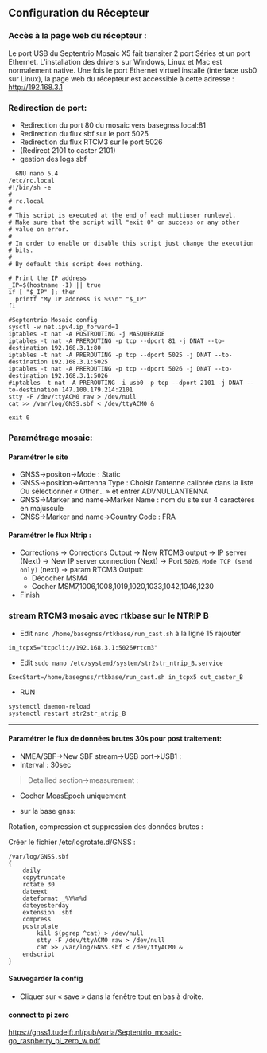 ## Configuration du Récepteur

### Accès à la page web du récepteur :

Le port USB du Septentrio Mosaic X5 fait transiter 2 port Séries et un port Ethernet.
L’installation des drivers sur Windows, Linux et Mac est normalement native.
Une fois le port Ethernet virtuel installé (interface usb0 sur Linux), la page web du récepteur est accessible à cette adresse :
http://192.168.3.1

### Redirection de port:

* Redirection du port 80 du mosaic vers basegnss.local:81
* Redirection du flux sbf sur le port 5025 
* Redirection du flux RTCM3 sur le port 5026
* (Redirect 2101 to caster 2101)
* gestion des logs sbf

```
  GNU nano 5.4                                                            /etc/rc.local                                                                     
#!/bin/sh -e
#
# rc.local
#
# This script is executed at the end of each multiuser runlevel.
# Make sure that the script will "exit 0" on success or any other
# value on error.
#
# In order to enable or disable this script just change the execution
# bits.
#
# By default this script does nothing.

# Print the IP address
_IP=$(hostname -I) || true
if [ "$_IP" ]; then
  printf "My IP address is %s\n" "$_IP"
fi

#Septentrio Mosaic config
sysctl -w net.ipv4.ip_forward=1
iptables -t nat -A POSTROUTING -j MASQUERADE
iptables -t nat -A PREROUTING -p tcp --dport 81 -j DNAT --to-destination 192.168.3.1:80
iptables -t nat -A PREROUTING -p tcp --dport 5025 -j DNAT --to-destination 192.168.3.1:5025
iptables -t nat -A PREROUTING -p tcp --dport 5026 -j DNAT --to-destination 192.168.3.1:5026
#iptables -t nat -A PREROUTING -i usb0 -p tcp --dport 2101 -j DNAT --to-destination 147.100.179.214:2101
stty -F /dev/ttyACM0 raw > /dev/null
cat >> /var/log/GNSS.sbf < /dev/ttyACM0 &

exit 0

```

### Paramétrage mosaic:

#### Paramétrer le site

* GNSS->positon->Mode : Static
* GNSS->position->Antenna Type : Choisir l’antenne calibrée dans la liste Ou sélectionner « Other… » et entrer ADVNULLANTENNA
* GNSS->Marker and name->Marker Name : nom du site sur 4 caractères en majuscule
* GNSS->Marker and name->Country Code : FRA

#### Paramétrer le flux Ntrip :

* Corrections -> Corrections Output -> New RTCM3 output -> IP server (Next) -> New IP server connection (Next) -> Port ```5026```, ```Mode TCP (send only)``` (next) -> param RTCM3 Output:
	* Décocher MSM4
	* Cocher MSM7,1006,1008,1019,1020,1033,1042,1046,1230
* Finish

### stream RTCM3 mosaic avec rtkbase sur le NTRIP B

* Edit ```nano /home/basegnss/rtkbase/run_cast.sh``` à la ligne 15 rajouter

```in_tcpx5="tcpcli://192.168.3.1:5026#rtcm3"```

* Edit  ```sudo nano /etc/systemd/system/str2str_ntrip_B.service```

```ExecStart=/home/basegnss/rtkbase/run_cast.sh in_tcpx5 out_caster_B```
* RUN
```
systemctl daemon-reload
systemctl restart str2str_ntrip_B
```
------------------------------------------------------

#### Paramétrer le flux de données brutes 30s pour post traitement:

* NMEA/SBF->New SBF stream->USB port->USB1 :
* Interval : 30sec
 > Detailled section->measurement :
* Cocher MeasEpoch uniquement

* sur la base gnss:

Rotation, compression et suppression des données brutes :

Créer le fichier /etc/logrotate.d/GNSS :
```
/var/log/GNSS.sbf
{
	daily
	copytruncate
	rotate 30
	dateext
	dateformat _%Y%m%d
	dateyesterday
	extension .sbf
	compress
	postrotate
		kill $(pgrep ^cat) > /dev/null
		stty -F /dev/ttyACM0 raw > /dev/null
		cat >> /var/log/GNSS.sbf < /dev/ttyACM0 &
	endscript
}
```

#### Sauvegarder la config 

* Cliquer sur « save » dans la fenêtre tout en bas à droite.

#### connect to pi zero

https://gnss1.tudelft.nl/pub/varia/Septentrio_mosaic-go_raspberry_pi_zero_w.pdf
